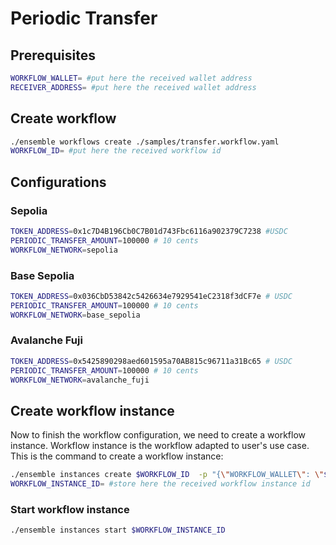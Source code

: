 # Periodic Transfer

## Prerequisites

```bash
WORKFLOW_WALLET= #put here the received wallet address 
RECEIVER_ADDRESS= #put here the received wallet address 
```

## Create workflow

```bash
./ensemble workflows create ./samples/transfer.workflow.yaml
WORKFLOW_ID= #put here the received workflow id
```

## Configurations

### Sepolia

```bash
TOKEN_ADDRESS=0x1c7D4B196Cb0C7B01d743Fbc6116a902379C7238 #USDC
PERIODIC_TRANSFER_AMOUNT=100000 # 10 cents
WORKFLOW_NETWORK=sepolia
```

### Base Sepolia

```bash
TOKEN_ADDRESS=0x036CbD53842c5426634e7929541eC2318f3dCF7e # USDC
PERIODIC_TRANSFER_AMOUNT=100000 # 10 cents
WORKFLOW_NETWORK=base_sepolia
```

### Avalanche Fuji

```bash
TOKEN_ADDRESS=0x5425890298aed601595a70AB815c96711a31Bc65 # USDC
PERIODIC_TRANSFER_AMOUNT=100000 # 10 cents
WORKFLOW_NETWORK=avalanche_fuji
```

## Create workflow instance

Now to finish the workflow configuration, we need to create a workflow instance. Workflow instance is the workflow adapted to user's use case. This is the command to create a workflow instance:

```bash
./ensemble instances create $WORKFLOW_ID  -p "{\"WORKFLOW_WALLET\": \"$WORKFLOW_WALLET\", \"RECEIVER_ADDRESS\": \"$RECEIVER_ADDRESS\", \"TOKEN_ADDRESS\": \"$TOKEN_ADDRESS\", \"PERIODIC_TRANSFER_AMOUNT\": \"$PERIODIC_TRANSFER_AMOUNT\", \"WORKFLOW_NETWORK\": \"$WORKFLOW_NETWORK\"}"
WORKFLOW_INSTANCE_ID= #store here the received workflow instance id
```

### Start workflow instance

```bash
./ensemble instances start $WORKFLOW_INSTANCE_ID
```
